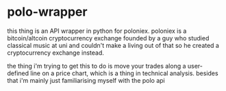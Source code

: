 # polo-wrapper

this thing is an API wrapper in python for poloniex. poloniex is a bitcoin/altcoin cryptocurrency exchange founded by a guy who studied classical music at uni and couldn't make a living out of that so he created a cryptocurrency exchange instead.

the thing i'm trying to get this to do is move your trades along a user-defined line on a price chart, which is a thing in technical analysis. besides that i'm mainly just familiarising myself with the polo api
